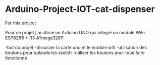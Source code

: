 # Arduino-Project-IOT-cat-dispenser

For this project

Pour ce projet j'ai utilisé un Arduino UNO qui intégré un module WiFi ESP8266 + R3 ATmega328P.

-but du projet -dissocier la carte uno et le module wifi -utilisation des boutons pour uplaods les sketch -utiliser les boutons pour tous faire fonctionné
